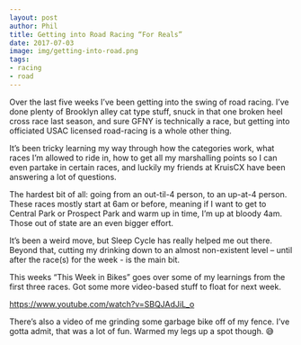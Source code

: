 ```yaml
---
layout: post
author: Phil
title: Getting into Road Racing “For Reals”
date: 2017-07-03
image: img/getting-into-road.png
tags:
- racing
- road
---
```


Over the last five weeks I’ve been getting into the swing of road racing. I’ve done plenty of Brooklyn alley cat type stuff, snuck in that one broken heel cross race last season, and sure GFNY is technically a race, but getting into officiated USAC licensed road-racing is a whole other thing.

It’s been tricky learning my way through how the categories work, what races I’m allowed to ride in, how to get all my marshalling points so I can even partake in certain races, and luckily my friends at KruisCX have been answering a lot of questions.

The hardest bit of all: going from an out-til-4 person, to an up-at-4 person. These races mostly start at 6am or before, meaning if I want to get to Central Park or Prospect Park and warm up in time, I’m up at bloody 4am. Those out of state are an even bigger effort.

It’s been a weird move, but Sleep Cycle has really helped me out there. Beyond that, cutting my drinking down to an almost non-existent level – until after the race(s) for the week - is the main bit.

This weeks “This Week in Bikes” goes over some of my learnings from the first three races. Got some more video-based stuff to float for next week.

https://www.youtube.com/watch?v=SBQJAdJiL_o

There’s also a video of me grinding some garbage bike off of my fence. I’ve gotta admit, that was a lot of fun. Warmed my legs up a spot though. 😅
